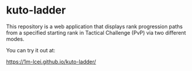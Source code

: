 # kuto-ladder
This repository is a web application that displays rank progression paths from a specified starting rank in Tactical Challenge (PvP) via two different modes.

You can try it out at:

https://1m-lcei.github.io/kuto-ladder/
